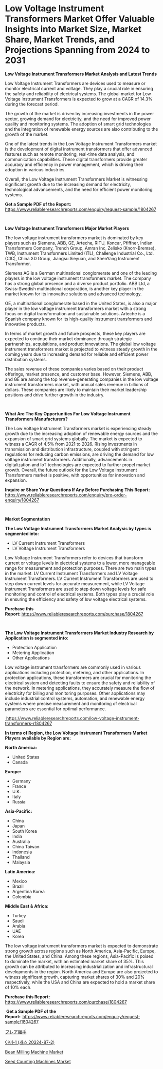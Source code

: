 <p><h1>Low Voltage Instrument Transformers Market Offer Valuable Insights into Market Size, Market Share, Market Trends, and Projections Spanning from 2024 to 2031</h1></p><p><strong>Low Voltage Instrument Transformers Market Analysis and Latest Trends</strong></p>
<p><p>Low Voltage Instrument Transformers are devices used to measure or monitor electrical current and voltage. They play a crucial role in ensuring the safety and reliability of electrical systems. The global market for Low Voltage Instrument Transformers is expected to grow at a CAGR of 14.3% during the forecast period.</p><p>The growth of the market is driven by increasing investments in the power sector, growing demand for electricity, and the need for improved power quality and monitoring systems. The adoption of smart grid technologies and the integration of renewable energy sources are also contributing to the growth of the market.</p><p>One of the latest trends in the Low Voltage Instrument Transformers market is the development of digital instrument transformers that offer advanced features such as remote monitoring, real-time data analysis, and communication capabilities. These digital transformers provide greater accuracy and efficiency in power management, which is driving their adoption in various industries.</p><p>Overall, the Low Voltage Instrument Transformers Market is witnessing significant growth due to the increasing demand for electricity, technological advancements, and the need for efficient power monitoring systems.</p></p>
<p><strong>Get a Sample PDF of the Report:&nbsp;</strong> <a href="https://www.reliableresearchreports.com/enquiry/request-sample/1804267">https://www.reliableresearchreports.com/enquiry/request-sample/1804267</a></p>
<p>&nbsp;</p>
<p><strong>Low Voltage Instrument Transformers Major Market Players</strong></p>
<p><p>The low voltage instrument transformers market is dominated by key players such as Siemens, ABB, GE, Arteche, RITU, Koncar, Pfiffner, Indian Transformers Company, Trench Group, Amran Inc, Zelisko (Knorr-Bremse), TWB, Instrument Transformers Limited (ITL), Challenge Industrial Co., Ltd. (CIC), China XD Group, Jiangsu Sieyuan, and ShenYang Instrument Transformer.</p><p>Siemens AG is a German multinational conglomerate and one of the leading players in the low voltage instrument transformers market. The company has a strong global presence and a diverse product portfolio. ABB Ltd, a Swiss-Swedish multinational corporation, is another key player in the market known for its innovative solutions and advanced technology.</p><p>GE, a multinational conglomerate based in the United States, is also a major player in the low voltage instrument transformers market with a strong focus on digital transformation and sustainable solutions. Arteche is a Spanish company known for its high-quality instrument transformers and innovative products.</p><p>In terms of market growth and future prospects, these key players are expected to continue their market dominance through strategic partnerships, acquisitions, and product innovations. The global low voltage instrument transformers market is projected to witness steady growth in the coming years due to increasing demand for reliable and efficient power distribution systems.</p><p>The sales revenue of these companies varies based on their product offerings, market presence, and customer base. However, Siemens, ABB, and GE are among the top revenue-generating companies in the low voltage instrument transformers market, with annual sales revenue in billions of dollars. These companies are likely to maintain their market leadership positions and drive further growth in the industry.</p></p>
<p>&nbsp;</p>
<p><strong>What Are The Key Opportunities For Low Voltage Instrument Transformers Manufacturers?</strong></p>
<p><p>The Low Voltage Instrument Transformers market is experiencing steady growth due to the increasing adoption of renewable energy sources and the expansion of smart grid systems globally. The market is expected to witness a CAGR of 4.5% from 2021 to 2026. Rising investments in transmission and distribution infrastructure, coupled with stringent regulations for reducing carbon emissions, are driving the demand for low voltage instrument transformers. Additionally, advancements in digitalization and IoT technologies are expected to further propel market growth. Overall, the future outlook for the Low Voltage Instrument Transformers market is positive, with opportunities for innovation and expansion.</p></p>
<p><strong>Inquire or Share Your Questions If Any Before Purchasing This Report:</strong> <a href="https://www.reliableresearchreports.com/enquiry/pre-order-enquiry/1804267">https://www.reliableresearchreports.com/enquiry/pre-order-enquiry/1804267</a></p>
<p>&nbsp;</p>
<p><strong>Market Segmentation</strong></p>
<p><strong>The Low Voltage Instrument Transformers Market Analysis by types is segmented into:</strong></p>
<p><ul><li>LV Current Instrument Transformers</li><li>LV Voltage Instrument Transformers</li></ul></p>
<p><p>Low Voltage Instrument Transformers refer to devices that transform current or voltage levels in electrical systems to a lower, more manageable range for measurement and protection purposes. There are two main types in the market: LV Current Instrument Transformers and LV Voltage Instrument Transformers. LV Current Instrument Transformers are used to step down current levels for accurate measurement, while LV Voltage Instrument Transformers are used to step down voltage levels for safe monitoring and control of electrical systems. Both types play a crucial role in ensuring the efficiency and safety of low voltage electrical systems.</p></p>
<p><strong>Purchase this Report:&nbsp;</strong><a href="https://www.reliableresearchreports.com/purchase/1804267">https://www.reliableresearchreports.com/purchase/1804267</a></p>
<p>&nbsp;</p>
<p><strong>The Low Voltage Instrument Transformers Market Industry Research by Application is segmented into:</strong></p>
<p><ul><li>Protection Application</li><li>Metering Application</li><li>Other Applications</li></ul></p>
<p><p>Low voltage instrument transformers are commonly used in various applications including protection, metering, and other applications. In protection applications, these transformers are crucial for monitoring the electrical system and detecting faults to ensure the safety and reliability of the network. In metering applications, they accurately measure the flow of electricity for billing and monitoring purposes. Other applications may include industrial control systems, automation, and renewable energy systems where precise measurement and monitoring of electrical parameters are essential for optimal performance.</p></p>
<p><a href="https://www.reliableresearchreports.com/low-voltage-instrument-transformers-r1804267">&nbsp;https://www.reliableresearchreports.com/low-voltage-instrument-transformers-r1804267</a></p>
<p><strong>In terms of Region, the Low Voltage Instrument Transformers Market Players available by Region are:</strong></p>
<p>
    <p> <strong> North America: </strong>
        <ul>
            <li>United States</li>
            <li>Canada</li>
        </ul>
        </p> 
    <p> <strong> Europe: </strong>
        <ul>
            <li>Germany</li>
            <li>France</li>
            <li>U.K.</li>
            <li>Italy</li>
            <li>Russia</li>
        </ul>
        </p> 
    <p> <strong> Asia-Pacific: </strong>
        <ul>
            <li>China</li>
            <li>Japan</li>
            <li>South Korea</li>
            <li>India</li>
            <li>Australia</li>
            <li>China Taiwan</li>
            <li>Indonesia</li>
            <li>Thailand</li>
            <li>Malaysia</li>
        </ul>
        </p> 
    <p> <strong> Latin America: </strong>
        <ul>
            <li>Mexico</li>
            <li>Brazil</li>
            <li>Argentina Korea</li>
            <li>Colombia</li>
        </ul>
        </p> 
    <p> <strong> Middle East & Africa: </strong>
        <ul>
            <li>Turkey</li>
            <li>Saudi</li>
            <li>Arabia</li>
            <li>UAE</li>
            <li>Korea</li>
        </ul>
    </p>
    </p>
<p><p>The low voltage instrument transformers market is expected to demonstrate strong growth across regions such as North America, Asia-Pacific, Europe, the United States, and China. Among these regions, Asia-Pacific is poised to dominate the market, with an estimated market share of 35%. This growth can be attributed to increasing industrialization and infrastructural developments in the region. North America and Europe are also projected to witness significant growth, capturing market shares of 30% and 20% respectively, while the USA and China are expected to hold a market share of 10% each.</p></p>
<p><strong>Purchase this Report: </strong><a href="https://www.reliableresearchreports.com/purchase/1804267">https://www.reliableresearchreports.com/purchase/1804267</a></p>
<p>&nbsp;<strong>Get a Sample PDF of the Report:&nbsp;&nbsp;</strong><a href="https://www.reliableresearchreports.com/enquiry/request-sample/1804267">https://www.reliableresearchreports.com/enquiry/request-sample/1804267</a></p>
<p><strong></strong></p>
<p><p><a href="https://github.com/schmahlson/Market-Research-Report-List-2/blob/main/4965785156861.md">フレア継手</a></p><p><a href="https://github.com/Hubertstyenger6685/Market-Research-Report-List-2/blob/main/5408398168109.md">아미-1 (캐스 20324-87-2)</a></p><p><a href="https://github.com/amirvaghari/Market-Research-Report-List-1/blob/main/bean-milling-machine-market.md">Bean Milling Machine Market</a></p><p><a href="https://github.com/janetchuadff364/Market-Research-Report-List-1/blob/main/seed-counting-machines-market.md">Seed Counting Machines Market</a></p></p>
